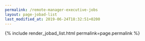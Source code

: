 ```yaml
---
permalink: /remote-manager-executive-jobs
layout: page-jobad-list
last_modified_at: 2019-06-24T18:32:51+0200
---
```

{% include render_jobad_list.html permalink=page.permalink %}
